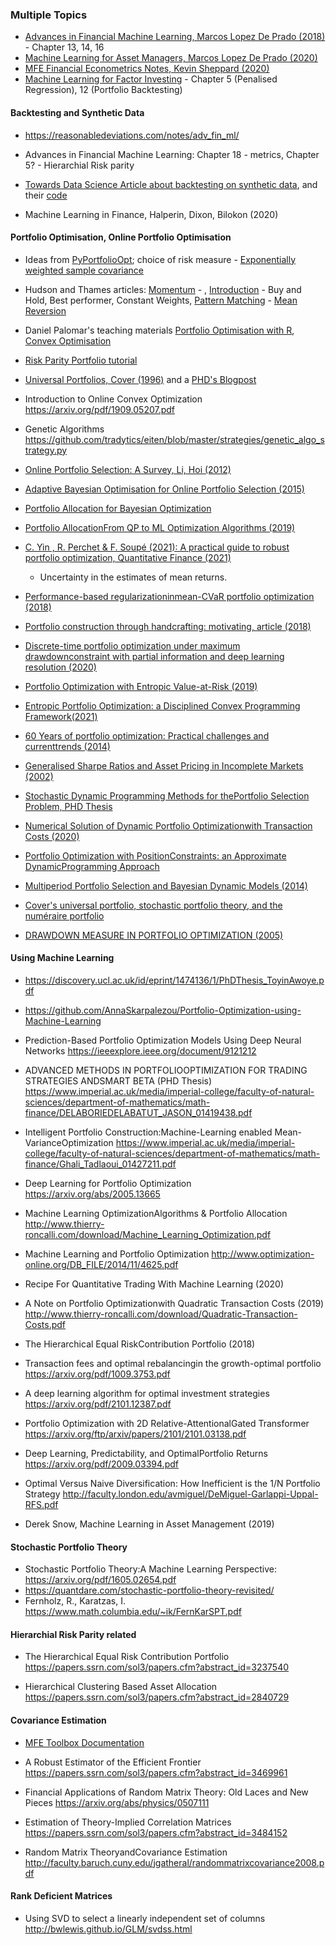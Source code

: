 ### Multiple Topics
+ [Advances in Financial Machine Learning, Marcos Lopez De Prado (2018)](https://www.amazon.co.uk/Advances-Financial-Machine-Learning-Marcos/dp/1119482089) - Chapter 13, 14, 16
+ [Machine Learning for Asset Managers, Marcos Lopez De Prado (2020)](https://www.amazon.co.uk/Machine-Learning-Managers-Elements-Quantitative/dp/1108792898)
+ [MFE Financial Econometrics Notes, Kevin Sheppard (2020)](https://www.kevinsheppard.com/teaching/mfe/notes/)
+ [Machine Learning for Factor Investing](http://www.mlfactor.com/backtest.html) - Chapter 5 (Penalised Regression), 12 (Portfolio Backtesting)

#### Backtesting and Synthetic Data
+ https://reasonabledeviations.com/notes/adv_fin_ml/

+ Advances in Financial Machine Learning: Chapter 18 -  metrics, Chapter 5? - Hierarchial Risk parity

+ [Towards Data Science Article about backtesting on synthetic data](https://towardsdatascience.com/ai-in-finance-how-to-finally-start-to-believe-your-backtests-2-3-adfd13da20ec),  and their [code](https://github.com/Rachnog/Advanced-Deep-Trading/blob/master/proba_backtest/Stochastic%20Simulations.ipynb)

+ Machine Learning in Finance, Halperin, Dixon, Bilokon (2020)



#### Portfolio Optimisation, Online Portfolio Optimisation

+ Ideas from [PyPortfolioOpt](https://github.com/robertmartin8/PyPortfolioOpt); choice of risk measure - [Exponentially weighted sample covariance](https://reasonabledeviations.com/2018/08/15/exponential-covariance/)

+ Hudson and Thames articles: [Momentum](https://hudsonthames.org/online-portfolio-selection-momentum/) - , [Introduction](https://hudsonthames.org/introducing-online-portfolio-selection/) - Buy and Hold, Best performer, Constant Weights, [Pattern Matching](https://hudsonthames.org/online-portfolio-selection-pattern-matching/) - [Mean Reversion](https://hudsonthames.org/online-portfolio-selection-mean-reversion/)

+ Daniel Palomar's teaching materials [Portfolio Optimisation with R](https://www.danielppalomar.com/mafs5310---portfolio-optimization-with-r-fall-2020-21.html), [Convex Optimisation](https://www.danielppalomar.com/elec5470---convex-optimization-fall-2020-21.html) 

+ [Risk Parity Portfolio tutorial](https://www.youtube.com/watch?v=xb1Xxf5LQks)

+ [Universal Portfolios, Cover (1996)](http://web.mit.edu/6.454/www/www_fall_2001/shaas/universal_portfolios.pdf) and a [PHD's Blogpost](https://andrewcharlesjones.github.io/posts/2020/01/universalportfolios/)

+ Introduction to Online Convex Optimization https://arxiv.org/pdf/1909.05207.pdf

+ Genetic Algorithms https://github.com/tradytics/eiten/blob/master/strategies/genetic_algo_strategy.py

+ [Online Portfolio Selection: A Survey, Li, Hoi (2012)](https://arxiv.org/pdf/1212.2129.pdf)

+ [Adaptive Bayesian Optimisation for Online Portfolio Selection (2015)](https://www.robots.ox.ac.uk/~sjrob/Pubs/NyikosaOsborneRobertsNipsBayesopt2015.pdf)

+ [Portfolio Allocation for Bayesian Optimization](https://www.cs.ubc.ca/~nando/papers/uaiBayesOpt.pdf)

+ [Portfolio AllocationFrom QP to ML Optimization Algorithms (2019)](http://www.thierry-roncalli.com/download/QP-ML-Portfolio-Optimization.pdf)

+ [C. Yin , R. Perchet & F. Soupé (2021): A practical guide to robust portfolio optimization, Quantitative Finance (2021)](https://www.tandfonline.com/doi/pdf/10.1080/14697688.2020.1849780?needAccess=true)
	+ Uncertainty in the estimates of mean returns.

+ [Performance-based regularizationinmean-CVaR portfolio optimization (2018)](https://arxiv.org/pdf/1111.2091.pdf)

+ [Portfolio construction through handcrafting: motivating, article (2018)](https://qoppac.blogspot.com/2018/12/portfolio-construction-through.html)

+ [Discrete-time portfolio optimization under maximum drawdownconstraint with partial information and deep learning resolution (2020)](https://arxiv.org/pdf/2010.15779.pdf)

+ [Portfolio Optimization with Entropic Value-at-Risk (2019)](https://arxiv.org/ftp/arxiv/papers/1708/1708.05713.pdf)

+ [Entropic Portfolio Optimization: a Disciplined Convex Programming Framework(2021)](#)

+ [60 Years of portfolio optimization: Practical challenges and currenttrends (2014)](#) 

+ [Generalised Sharpe Ratios and Asset Pricing in Incomplete Markets (2002)](https://papers.ssrn.com/sol3/papers.cfm?abstract_id=244731)

+ [Stochastic Dynamic Programming Methods for thePortfolio Selection Problem, PHD Thesis](http://etheses.lse.ac.uk/724/1/Karamanis_Stochastic_dynamic_programming_2013.pdf)

+ [Numerical Solution of Dynamic Portfolio Optimizationwith Transaction Costs (2020)](https://arxiv.org/pdf/2003.01809.pdf)

+ [Portfolio Optimization with PositionConstraints: an Approximate DynamicProgramming Approach](http://www.columbia.edu/~mh2078/ADP_Dual_Oct06.pdf)

+ [Multiperiod Portfolio Selection and Bayesian Dynamic Models (2014)](https://www.researchgate.net/publication/266004623_Multiperiod_Portfolio_Selection_and_Bayesian_Dynamic_Models)

+ [Cover's universal portfolio, stochastic portfolio theory, and the numéraire portfolio](https://onlinelibrary.wiley.com/doi/abs/10.1111/mafi.12201)

+ [DRAWDOWN MEASURE IN PORTFOLIO OPTIMIZATION (2005)](https://econpapers.repec.org/article/wsiijtafx/v_3a08_3ay_3a2005_3ai_3a01_3an_3as0219024905002767.htm)

#### Using Machine Learning
+ https://discovery.ucl.ac.uk/id/eprint/1474136/1/PhDThesis_ToyinAwoye.pdf

+ https://github.com/AnnaSkarpalezou/Portfolio-Optimization-using-Machine-Learning

+ Prediction-Based Portfolio Optimization Models Using Deep Neural Networks https://ieeexplore.ieee.org/document/9121212

+ ADVANCED METHODS IN PORTFOLIOOPTIMIZATION FOR TRADING STRATEGIES ANDSMART BETA (PHD Thesis) https://www.imperial.ac.uk/media/imperial-college/faculty-of-natural-sciences/department-of-mathematics/math-finance/DELABORIEDELABATUT_JASON_01419438.pdf

+ Intelligent Portfolio Construction:Machine-Learning enabled Mean-VarianceOptimization https://www.imperial.ac.uk/media/imperial-college/faculty-of-natural-sciences/department-of-mathematics/math-finance/Ghali_Tadlaoui_01427211.pdf

+ Deep Learning for Portfolio Optimization https://arxiv.org/abs/2005.13665

+ Machine Learning OptimizationAlgorithms & Portfolio Allocation http://www.thierry-roncalli.com/download/Machine_Learning_Optimization.pdf

+ Machine Learning and Portfolio Optimization http://www.optimization-online.org/DB_FILE/2014/11/4625.pdf

+ Recipe For Quantitative Trading With Machine Learning (2020)

+ A Note on Portfolio Optimizationwith Quadratic Transaction Costs (2019) http://www.thierry-roncalli.com/download/Quadratic-Transaction-Costs.pdf
 
+ The Hierarchical Equal RiskContribution Portfolio (2018) 
 
+ Transaction fees and optimal rebalancingin the growth-optimal portfolio https://arxiv.org/pdf/1009.3753.pdf

+ A deep learning algorithm for optimal investment strategies https://arxiv.org/pdf/2101.12387.pdf

+ Portfolio Optimization with 2D Relative-AttentionalGated Transformer https://arxiv.org/ftp/arxiv/papers/2101/2101.03138.pdf

+ Deep Learning, Predictability, and OptimalPortfolio Returns https://arxiv.org/pdf/2009.03394.pdf

+ Optimal Versus Naive Diversification: How Inefficient is the 1/N Portfolio Strategy http://faculty.london.edu/avmiguel/DeMiguel-Garlappi-Uppal-RFS.pdf

+ Derek Snow, Machine Learning in Asset Management (2019)

#### Stochastic Portfolio Theory
+ Stochastic Portfolio Theory:A Machine Learning Perspective: https://arxiv.org/pdf/1605.02654.pdf
+ https://quantdare.com/stochastic-portfolio-theory-revisited/
+ Fernholz, R., Karatzas, I. https://www.math.columbia.edu/~ik/FernKarSPT.pdf

#### Hierarchial Risk Parity related
+ The Hierarchical Equal Risk Contribution Portfolio https://papers.ssrn.com/sol3/papers.cfm?abstract_id=3237540

+ Hierarchical Clustering Based Asset Allocation https://papers.ssrn.com/sol3/papers.cfm?abstract_id=2840729

#### Covariance Estimation
+ [MFE Toolbox Documentation](https://www.kevinsheppard.com/files/code/matlab/mfe-toolbox-documentation.pdf)

+ A Robust Estimator of the Efficient Frontier https://papers.ssrn.com/sol3/papers.cfm?abstract_id=3469961

+ Financial Applications of Random Matrix Theory: Old Laces and New Pieces https://arxiv.org/abs/physics/0507111

+ Estimation of Theory-Implied Correlation Matrices https://papers.ssrn.com/sol3/papers.cfm?abstract_id=3484152

+ Random Matrix TheoryandCovariance Estimation http://faculty.baruch.cuny.edu/jgatheral/randommatrixcovariance2008.pdf

#### Rank Deficient Matrices

+ Using SVD to select a linearly independent set of columns http://bwlewis.github.io/GLM/svdss.html